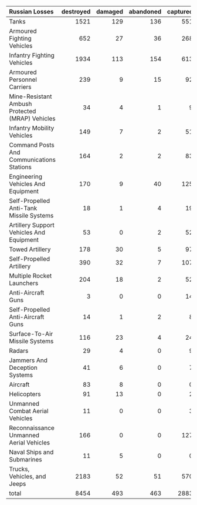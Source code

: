 | Russian Losses                                   |   destroyed |   damaged |   abandoned |   captured |   total |
|:-------------------------------------------------|------------:|----------:|------------:|-----------:|--------:|
| Tanks                                            |        1521 |       129 |         136 |        551 |    2337 |
| Armoured Fighting Vehicles                       |         652 |        27 |          36 |        268 |     983 |
| Infantry Fighting Vehicles                       |        1934 |       113 |         154 |        613 |    2814 |
| Armoured Personnel Carriers                      |         239 |         9 |          15 |         92 |     355 |
| Mine-Resistant Ambush Protected  (MRAP) Vehicles |          34 |         4 |           1 |          9 |      48 |
| Infantry Mobility Vehicles                       |         149 |         7 |           2 |         51 |     209 |
| Command Posts And Communications Stations        |         164 |         2 |           2 |         83 |     251 |
| Engineering Vehicles And Equipment               |         170 |         9 |          40 |        125 |     344 |
| Self-Propelled Anti-Tank Missile Systems         |          18 |         1 |           4 |         19 |      42 |
| Artillery Support Vehicles And Equipment         |          53 |         0 |           2 |         52 |     107 |
| Towed Artillery                                  |         178 |        30 |           5 |         97 |     310 |
| Self-Propelled Artillery                         |         390 |        32 |           7 |        107 |     536 |
| Multiple Rocket Launchers                        |         204 |        18 |           2 |         52 |     276 |
| Anti-Aircraft Guns                               |           3 |         0 |           0 |         14 |      17 |
| Self-Propelled Anti-Aircraft Guns                |          14 |         1 |           2 |          8 |      25 |
| Surface-To-Air Missile Systems                   |         116 |        23 |           4 |         24 |     167 |
| Radars                                           |          29 |         4 |           0 |          9 |      42 |
| Jammers And Deception Systems                    |          41 |         6 |           0 |          7 |      54 |
| Aircraft                                         |          83 |         8 |           0 |          0 |      91 |
| Helicopters                                      |          91 |        13 |           0 |          2 |     106 |
| Unmanned Combat Aerial Vehicles                  |          11 |         0 |           0 |          3 |      14 |
| Reconnaissance Unmanned Aerial Vehicles          |         166 |         0 |           0 |        127 |     293 |
| Naval Ships and Submarines                       |          11 |         5 |           0 |          0 |      16 |
| Trucks, Vehicles, and Jeeps                      |        2183 |        52 |          51 |        570 |    2856 |
| total                                            |        8454 |       493 |         463 |       2883 |   12293 |